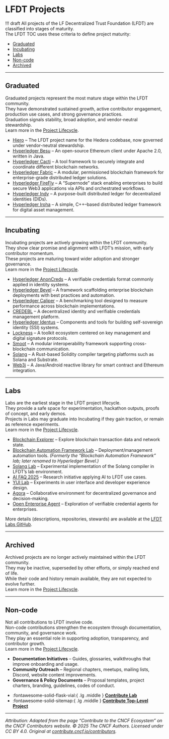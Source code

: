 [//]: # (SPDX-License-Identifier: CC-BY-4.0)

# LFDT Projects

!!! draft
    All projects of the LF Decentralized Trust Foundation (LFDT) are classified into stages of maturity.  
    The LFDT TOC uses these criteria to define project maturity:

- [Graduated](#graduated)
- [Incubating](#incubating)
- [Labs](#labs)
- [Non-code](#non-code)
- [Archived](#archived)

---

## Graduated

Graduated projects represent the most mature stage within the LFDT community.  
They have demonstrated sustained growth, active contributor engagement, production use cases, and strong governance practices.  
Graduation signals stability, broad adoption, and vendor-neutral stewardship.  
Learn more in the [Project Lifecycle](https://lf-decentralized-trust.github.io/governance/governing-documents/project-lifecycle/?h=lifecycle).

- [Hiero](https://hiero.org) – The LFDT project name for the Hedera codebase, now governed under vendor-neutral stewardship.
- [Hyperledger Besu](https://besu.hyperledger.org/) – An open-source Ethereum client under Apache 2.0, written in Java.
- [Hyperledger Cacti](https://hyperledger-cacti.github.io/cacti/) – A tool framework to securely integrate and coordinate different blockchain networks.
- [Hyperledger Fabric](https://hyperledger-fabric.readthedocs.io/) – A modular, permissioned blockchain framework for enterprise-grade distributed ledger solutions.
- [Hyperledger FireFly](https://hyperledger.github.io/firefly/) – A “Supernode” stack enabling enterprises to build secure Web3 applications via APIs and orchestrated workflows.
- [Hyperledger Indy](https://lf-hyperledger.atlassian.net/wiki/display/indy) – A purpose-built distributed ledger for decentralized identities (DIDs).
- [Hyperledger Iroha](https://iroha.readthedocs.io/) – A simple, C++–based distributed ledger framework for digital asset management.

---

## Incubating

Incubating projects are actively growing within the LFDT community.  
They show clear promise and alignment with LFDT’s mission, with early contributor momentum.  
These projects are maturing toward wider adoption and stronger governance.  
Learn more in the [Project Lifecycle](https://lf-decentralized-trust.github.io/governance/governing-documents/project-lifecycle/?h=lifecycle).

- [Hyperledger AnonCreds](https://github.com/hyperledger/anoncreds) – A verifiable credentials format commonly applied in identity systems.
- [Hyperledger Bevel](https://github.com/hyperledger-bevel/bevel) – A framework scaffolding enterprise blockchain deployments with best practices and automation.
- [Hyperledger Caliper](https://hyperledger-caliper.github.io/caliper/) – A benchmarking tool designed to measure performance across blockchain implementations.
- [CREDEBL](https://docs.credebl.id/) – A decentralized identity and verifiable credentials management platform.
- [Hyperledger Identus](https://hyperledger-identus.github.io/docs/) – Components and tools for building self-sovereign identity (SSI) systems.
- [Lockness](https://www.lfdecentralizedtrust.org/projects/lockness) – A toolkit ecosystem centered on key management and digital signature protocols.
- [Smoot](https://www.lfdecentralizedtrust.org/projects/smoot) – A modular interoperability framework supporting cross-blockchain communication.
- [Solang](https://solang.readthedocs.io/) – A Rust-based Solidity compiler targeting platforms such as Solana and Substrate.
- [Web3j](https://github.com/web3j/web3j) – A Java/Android reactive library for smart contract and Ethereum integration.

---

## Labs

Labs are the earliest stage in the LFDT project lifecycle.  
They provide a safe space for experimentation, hackathon outputs, proofs of concept, and early demos.  
Projects in Labs may graduate into Incubating if they gain traction, or remain as reference experiments.  
Learn more in the [Project Lifecycle](https://lf-decentralized-trust.github.io/governance/governing-documents/project-lifecycle/?h=lifecycle).

- [Blockchain Explorer](https://github.com/hyperledger-labs/blockchain-explorer/blob/main/README.md) – Explore blockchain transaction data and network state.
- [Blockchain Automation Framework Lab](https://github.com/hyperledger-bevel/bevel/blob/main/README.md) – Deployment/management automation tools. *(Formerly the “Blockchain Automation Framework” lab; later renamed to Hyperledger Bevel.)*
- [Solang Lab](https://github.com/hyperledger/solang/blob/main/README.md) – Experimental implementation of the Solang compiler in LFDT’s lab environment.
- [AI FAQ 2025](https://github.com/hyperledger-labs/aifaq/blob/main/README.md) – Research initiative applying AI to LFDT use cases.
- [YUI Lab](https://github.com/hyperledger-labs/yui-docs/blob/main/README.md) – Experiments in user interface and developer experience design.
- [Agora](https://github.com/LF-Decentralized-Trust-labs/agora-key-share-proofs/blob/main/README.md) – Collaborative environment for decentralized governance and decision-making.
- [Open Enterprise Agent](https://github.com/hyperledger-labs/open-enterprise-agent/blob/main/README.md) – Exploration of verifiable credential agents for enterprises.

More details (descriptions, repositories, stewards) are available at the [LFDT Labs GitHub](https://lf-decentralized-trust-labs.github.io/).

---

## Archived

Archived projects are no longer actively maintained within the LFDT community.  
They may be inactive, superseded by other efforts, or simply reached end of life.  
While their code and history remain available, they are not expected to evolve further.  
Learn more in the [Project Lifecycle](https://lf-decentralized-trust.github.io/governance/governing-documents/project-lifecycle/?h=lifecycle).

---

## Non-code

Not all contributions to LFDT involve code.  
Non-code contributions strengthen the ecosystem through documentation, community, and governance work.  
They play an essential role in supporting adoption, transparency, and contributor growth.  
Learn more in the [Project Lifecycle](https://lf-decentralized-trust.github.io/governance/governing-documents/project-lifecycle/?h=lifecycle).

- **Documentation Initiatives** – Guides, glossaries, walkthroughs that improve onboarding and usage.
- **Community Outreach** – Regional chapters, meetups, mailing lists, Discord, website content improvements.
- **Governance & Policy Documents** – Proposal templates, project charters, branding, guidelines, codes of conduct.

<div class="grid cards" markdown>

- :fontawesome-solid-flask-vial:{ .lg .middle } __[Contribute Lab](./contribute-lab.md)__
- :fontawesome-solid-sitemap:{ .lg .middle } __[Contribute Top-Level Project](./contribute-project.md)__

</div>

---

_Attribution: Adapted from the page “Contribute to the CNCF Ecosystem” on the CNCF Contributors website. © 2025 The CNCF Authors. Licensed under CC BY 4.0. Original at [contribute.cncf.io/contributors](https://contribute.cncf.io/contributors/)._
